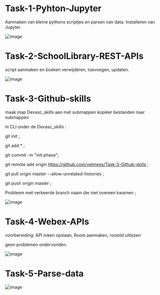 # Task-1-Pyhton-Jupyter
Aanmaken van kleine pythons scriptjes en parsen van data.
Installeren van Jupyter.

![image](https://user-images.githubusercontent.com/61709524/163958423-c4f6dbef-ee59-4c5d-a723-0c2e986c1dc9.png)


# Task-2-SchoolLibrary-REST-APIs
script aanmaken en boeken verwijderen, toevoegen, updaten.

![image](https://user-images.githubusercontent.com/61709524/163958926-ab8737a6-8960-438e-a570-9c965a18f65f.png)




# Task-3-Github-skills

maak map Devasc_skills aan met submappen
kopiëer bestanden naar submappen

In CLI onder de Devasc_skills : 




git init ;


git add * ;




git commit -m  "init phase"; 



git remote add origin https://github.com/vetmees/Task-3-Github-skills ;



git pull origin master --allow-unrelated-histories ;



git push origin master ;



Probleem met verkeerde branch naam die niet overeen kwamen ;



![image](https://user-images.githubusercontent.com/61709524/163951117-f200e919-35ab-4e85-9741-e8eeadf9c630.png)




# Task-4-Webex-APIs
 
 voorbereiding: API token opslaan, Room aanmaken, roomId uitlezen 
 
 geen problemen ondervonden.
 
 ![image](https://user-images.githubusercontent.com/61709524/163956079-daa8c979-20f4-4300-be76-cf12a0d497aa.png)
 
 
 # Task-5-Parse-data
 
 
 
 ![image](https://user-images.githubusercontent.com/61709524/163981498-7fab1709-7b16-45a4-bcfc-baa67fc88fab.png)


